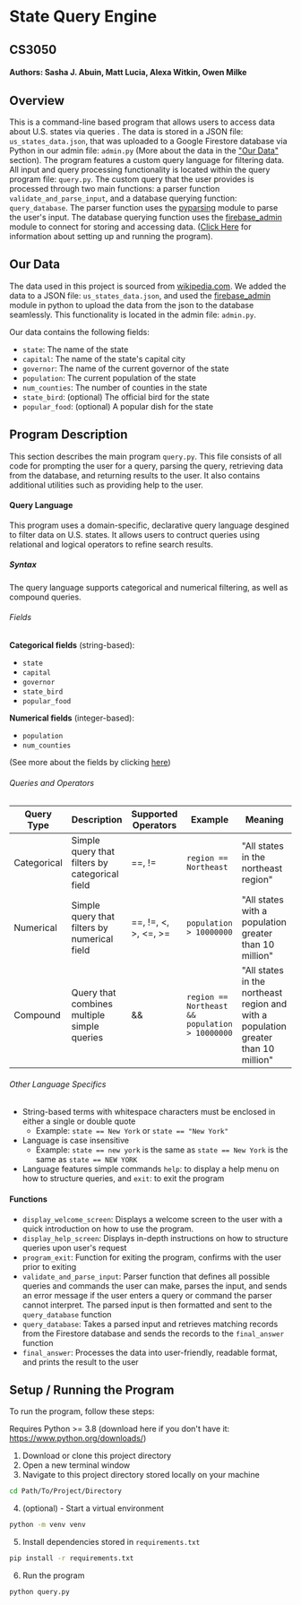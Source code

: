 # State Query Engine
## CS3050
#### Authors: Sasha J. Abuin, Matt Lucia, Alexa Witkin, Owen Milke

## Overview
This is a command-line based program that allows users to access data about U.S. states via queries . The data is stored in a JSON file: `us_states_data.json`, that was uploaded
to a Google Firestore database via Python in our admin file: `admin.py` (More about the data in the ["Our Data"](#our-data) section). The program 
features a custom query language for filtering data. All input and query processing functionality is located within the query program file: `query.py`. 
The custom query that the user provides is processed through two main functions: a parser function `validate_and_parse_input`, and a database
querying function: `query_database`. The parser function uses the [pyparsing](https://pypi.org/project/pyparsing/) module to parse the user's input. 
The database querying function uses the [firebase_admin](https://firebase.google.com/docs/reference/admin/python/firebase_admin) module to connect
for storing and accessing data. ([Click Here](#setup--running-the-program) for information about setting up and running the program).

## Our Data
The data used in this project is sourced from [wikipedia.com](wikipedia.com). We added the data to a JSON file: `us_states_data.json`, and used
the [firebase_admin](https://firebase.google.com/docs/reference/admin/python/firebase_admin) module in python to upload the data from the json
to the database seamlessly. This functionality is located in the admin file: `admin.py`.

Our data contains the following fields:

- `state`: The name of the state
- `capital`: The name of the state's capital city
- `governor`: The name of the current governor of the state
- `population`: The current population of the state
- `num_counties`: The number of counties in the state
- `state_bird`: (optional) The official bird for the state
- `popular_food`: (optional) A popular dish for the state

## Program Description
This section describes the main program `query.py`. This file consists of all code for prompting the user for a query,
parsing the query, retrieving data from the database, and returning results to the user. It also contains additional
utilities such as providing help to the user.

#### Query Language

This program uses a domain-specific, declarative query language desgined to filter data on U.S. states. It allows users to contruct queries using relational and logical operators to refine search results.

##### Syntax
The query language supports categorical and numerical filtering, as well as compound queries.

###### Fields 
**Categorical fields** (string-based):
- `state`
- `capital`
- `governor`
- `state_bird`
- `popular_food`

**Numerical fields** (integer-based):
- `population`
- `num_counties`
  
(See more about the fields by clicking [here](#our-data))

###### Queries and Operators
| Query Type  | Description | Supported Operators   | Example               | Meaning                                                  |
| ----------- | - | --------------------- | --------------------- | -------------------------------------------------------- |
| Categorical | Simple query that filters by categorical field | ==, !=                | `region == Northeast`   | "All states in the northeast region"                     |
| Numerical   | Simple query that filters by numerical field | ==, !=, <, >, <=, >=  | `population > 10000000` | "All states with a population greater than 10 million"   |
| Compound    | Query that combines multiple simple queries | &&                    | `region == Northeast && population > 10000000` | "All states in the northeast region and with a population greater than 10 million" |

###### Other Language Specifics
- String-based terms with whitespace characters must be enclosed in either a single or double quote
  - Example: `state == New York` or `state == "New York"`
- Language is case insensitive
  - Example: `state == new york` is the same as `state == New York` is the same as `state == NEW YORK`
- Language features simple commands `help`: to display a help menu on how to structure queries, and `exit`: to exit the program



#### Functions

- `display_welcome_screen`: Displays a welcome screen to the user with a quick introduction on how to use the program.  
- `display_help_screen`: Displays in-depth instructions on how to structure queries upon user's request
- `program_exit`: Function for exiting the program, confirms with the user prior to exiting
- `validate_and_parse_input`: Parser function that defines all possible queries and commands the user can make,
parses the input, and sends an error message if the user enters a query or command the parser cannot interpret. The parsed input is then formatted and sent to the `query_database` function
- `query_database`: Takes a parsed input and retrieves matching records from the Firestore database and sends the records to the `final_answer` function
- `final_answer`: Processes the data into user-friendly, readable format, and prints the result to the user


## Setup / Running the Program
To run the program, follow these steps:

Requires Python >= 3.8 (download here if you don't have it: https://www.python.org/downloads/)

1. Download or clone this project directory
2. Open a new terminal window
3. Navigate to this project directory stored locally on your machine
```bash
cd Path/To/Project/Directory
```
4. (optional) - Start a virtual environment 
```bash
python -m venv venv
```
5. Install dependencies stored in `requirements.txt`
```bash
pip install -r requirements.txt
```
6. Run the program
```bash
python query.py
```

